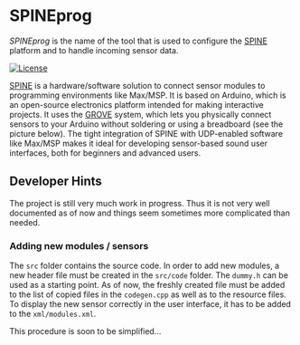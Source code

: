 # SPINEprog

*SPINEprog* is the name of the tool that is used to configure the [SPINE] platform and to handle incoming sensor data.

[![License](https://img.shields.io/badge/license-GPLv3-blue.svg)](https://www.gnu.org/licenses/gpl.html)

[SPINE] is a hardware/software solution to connect sensor modules to programming environments like Max/MSP. It is based on Arduino, which is an open-source electronics platform intended for making interactive projects. It uses the [GROVE] system, which lets you physically connect sensors to your Arduino without soldering or using a breadboard (see the picture below). The tight integration of SPINE with UDP-enabled software like Max/MSP makes it ideal for developing sensor-based sound user interfaces, both for beginners and advanced users.

## Developer Hints
The project is still very much work in progress. Thus it is not very well documented as of now and things seem sometimes more complicated than needed.

### Adding new modules / sensors
The `src` folder contains the source code. In order to add new modules, a new header file must be created in the `src/code` folder. The `dummy.h` can be used as a starting point.
As of now, the freshly created file must be added to the list of copied files in the `codegen.cpp` as well as to the resource files. To display the new sensor correctly in the user interface, it has to be added to the `xml/modules.xml`.

This procedure is soon to be simplified...

[SPINE]: <http://www.cemfi.de/research/spine/>
[GROVE]: <http://www.seeedstudio.com/wiki/Grove_System>

[v1.0.0]: <https://github.com/cemfi/spine2-spineprog/releases/tag/v1.0.0>
[v1.1.0]: <https://github.com/cemfi/spine2-spineprog/releases/tag/v1.1.0>
